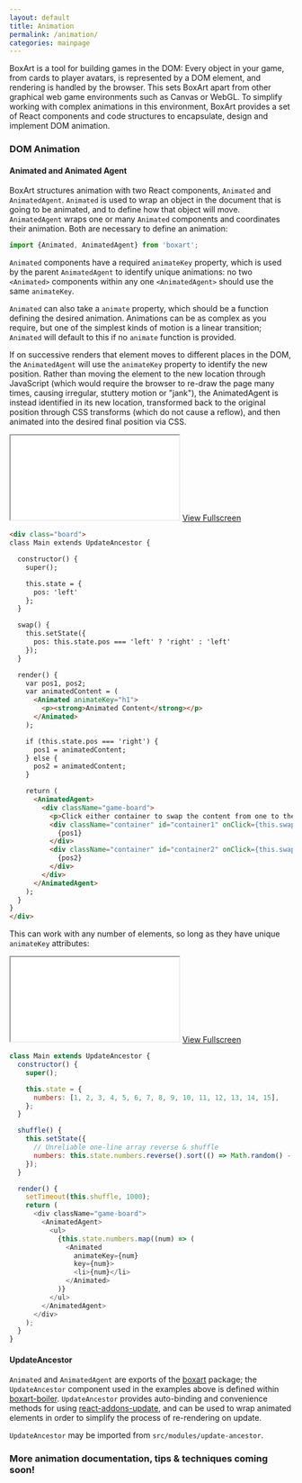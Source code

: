 ```yaml
---
layout: default
title: Animation
permalink: /animation/
categories: mainpage
---
```


BoxArt is a tool for building games in the DOM: Every object in your game, from cards to player avatars, is represented by a DOM element, and rendering is handled by the browser. This sets BoxArt apart from other graphical web game environments such as Canvas or WebGL. To simplify working with complex animations in this environment, BoxArt provides a set of React components and code structures to encapsulate, design and implement DOM animation.

### DOM Animation

#### Animated and Animated Agent

BoxArt structures animation with two React components, `Animated` and `AnimatedAgent`. `Animated` is used to wrap an object in the document that is going to be animated, and to define how that object will move. `AnimatedAgent` wraps one or many `Animated` components and coordinates their animation. Both are necessary to define an animation:

~~~javascript
import {Animated, AnimatedAgent} from 'boxart';
~~~

`Animated` components have a required `animateKey` property, which is used by the parent `AnimatedAgent` to identify unique animations: no two `<Animated>` components within any one `<AnimatedAgent>` should use the same `animateKey`.

`Animated` can also take a `animate` property, which should be a function defining the desired animation. Animations can be as complex as you require, but one of the simplest kinds of motion is a linear transition; `Animated` will default to this if no `animate` function is provided.

If on successive renders that element moves to different places in the DOM, the `AnimatedAgent` will use the `animateKey` property to identify the new position. Rather than moving the element to the new location through JavaScript (which would require the browser to re-draw the page many times, causing irregular, stuttery motion or "jank"), the AnimatedAgent is instead identified in its new location, transformed back to the original position through CSS transforms (which do not cause a reflow), and then animated into the desired final position via CSS.

<iframe src="../examples/animation-simple.html" class="somewhat-short"></iframe>
<a href="#">View Fullscreen</a>

~~~html
<div class="board">
class Main extends UpdateAncestor {

  constructor() {
    super();

    this.state = {
      pos: 'left'
    };
  }

  swap() {
    this.setState({
      pos: this.state.pos === 'left' ? 'right' : 'left'
    });
  }

  render() {
    var pos1, pos2;
    var animatedContent = (
      <Animated animateKey="h1">
        <p><strong>Animated Content</strong></p>
      </Animated>
    );

    if (this.state.pos === 'right') {
      pos1 = animatedContent;
    } else {
      pos2 = animatedContent;
    }

    return (
      <AnimatedAgent>
        <div className="game-board">
          <p>Click either container to swap the content from one to the other</p>
          <div className="container" id="container1" onClick={this.swap}>
            {pos1}
          </div>
          <div className="container" id="container2" onClick={this.swap}>
            {pos2}
          </div>
        </div>
      </AnimatedAgent>
    );
  }
}
</div>
~~~

This can work with any number of elements, so long as they have unique `animateKey` attributes:

<iframe src="../examples/animation-simple-list.html" class="very-short"></iframe>
<a href="#">View Fullscreen</a>

~~~javascript
class Main extends UpdateAncestor {
  constructor() {
    super();

    this.state = {
      numbers: [1, 2, 3, 4, 5, 6, 7, 8, 9, 10, 11, 12, 13, 14, 15],
    };
  }

  shuffle() {
    this.setState({
      // Unreliable one-line array reverse & shuffle
      numbers: this.state.numbers.reverse().sort(() => Math.random() - 0.5 > 0 ? -1 : 1),
    });
  }

  render() {
    setTimeout(this.shuffle, 1000);
    return (
      <div className="game-board">
        <AnimatedAgent>
          <ul>
            {this.state.numbers.map((num) => (
              <Animated
                animateKey={num}
                key={num}>
                <li>{num}</li>
              </Animated>
            )}
          </ul>
        </AnimatedAgent>
      </div>
    );
  }
}
~~~

#### UpdateAncestor

`Animated` and `AnimatedAgent` are exports of the [boxart](http://github.com/boxart/boxart) package; the `UpdateAncestor` component used in the examples above is defined within [boxart-boiler](http://github.com/boxart/boxart-boiler). `UpdateAncestor` provides auto-binding and convenience methods for using [react-addons-update](https://facebook.github.io/react/docs/update.html), and can be used to wrap animated elements in order to simplify the process of re-rendering on update.

`UpdateAncestor` may be imported from `src/modules/update-ancestor`.

### More animation documentation, tips & techniques coming soon!
